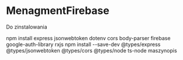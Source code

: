 # MenagmentFirebase
Do zinstalowania 

npm install express jsonwebtoken dotenv cors body-parser firebase google-auth-library rxjs npm install --save-dev @types/express @types/jsonwebtoken @types/cors @types/node ts-node maszynopis